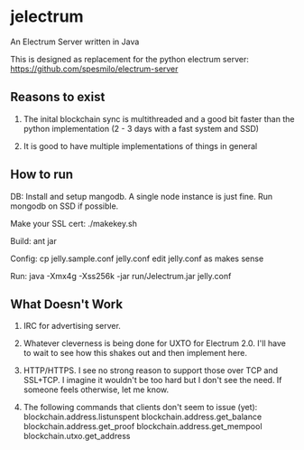 jelectrum
=========

An Electrum Server written in Java

This is designed as replacement for the python electrum server:
https://github.com/spesmilo/electrum-server

Reasons to exist
----------------

1) The inital blockchain sync is multithreaded and a good bit faster than the python implementation
(2 - 3 days with a fast system and SSD)

2) It is good to have multiple implementations of things in general


How to run
----------

DB:
Install and setup mangodb.  A single node instance is just fine.  Run mongodb on SSD if possible.

Make your SSL cert:
./makekey.sh

Build:
ant jar

Config:
cp jelly.sample.conf jelly.conf
edit jelly.conf as makes sense

Run:
java -Xmx4g -Xss256k -jar run/Jelectrum.jar jelly.conf


What Doesn't Work
-----------------

1) IRC for advertising server.

2) Whatever cleverness is being done for UXTO for Electrum 2.0.  I'll have to wait to see
how this shakes out and then implement here.

3) HTTP/HTTPS.  I see no strong reason to support those over TCP and SSL+TCP.  I imagine it wouldn't be too hard
but I don't see the need.  If someone feels otherwise, let me know.

4) The following commands that clients don't seem to issue (yet):
blockchain.address.listunspent
blockchain.address.get_balance
blockchain.address.get_proof
blockchain.address.get_mempool
blockchain.utxo.get_address


